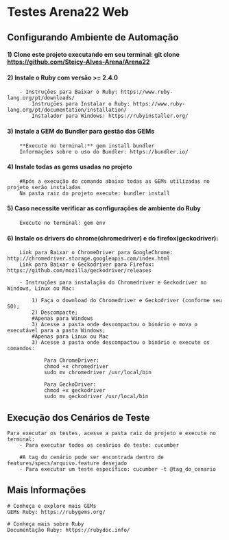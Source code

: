 # Testes Arena22 Web


## Configurando Ambiente de Automação


#### 1) Clone este projeto executando em seu terminal: git clone https://github.com/Steicy-Alves-Arena/Arena22

#### 2) Instale o Ruby com versão >= 2.4.0
```shell script
    - Instruções para Baixar o Ruby: https://www.ruby-lang.org/pt/downloads/
        Instruções para Instalar o Ruby: https://www.ruby-lang.org/pt/documentation/installation/
        Instalador para Windows: https://rubyinstaller.org/
```

#### 3) Instale a GEM do Bundler para gestão das GEMs
```shell script
    **Execute no terminal:** gem install bundler
    Informações sobre o uso do Bundler: https://bundler.io/
```

#### 4) Instale todas as gems usadas no projeto
```shell script
    #Após a execução do comando abaixo todas as GEMs utilizadas no projeto serão instaladas 
    Na pasta raiz do projeto execute: bundler install
```

#### 5) Caso necessite verificar as configurações de ambiente do Ruby
```shell script
    Execute no terminal: gem env
```

#### 6) Instale os drivers do chrome(chromedriver) e do firefox(geckodriver):
```shell script
    Link para Baixar o ChromeDriver para GoogleChrome: http://chromedriver.storage.googleapis.com/index.html
    Link para Baixar o Geckodriver para Firefox: https://github.com/mozilla/geckodriver/releases

    - Instruções para instalação do Chromedriver e Geckodriver no Windows, Linux ou Mac: ​​
    ​
        1) Faça o download do Chromedriver e Geckodriver (conforme seu SO);
        2) Descompacte;
        #Apenas para Windows
        3) Acesse a pasta onde descompactou o binário e mova o executável para a pasta Windows;
        #Apenas para Linux ou Mac
        3) Acesse a pasta onde descompactou o binário e execute os comandos:

            Para ChromeDriver:
            chmod +x chromedriver​
            sudo mv chromedriver /usr/local/bin

            Para GeckoDriver:
            chmod +x geckodriver
            sudo mv geckodriver /usr/local/bin
```


## Execução dos Cenários de Teste

```shell script
Para executar os testes, acesse a pasta raiz do projeto e execute no terminal:
    - Para executar todos os cenários de teste: cucumber

    #A tag do cenário pode ser encontrada dentro de features/specs/arquivo.feature desejado
    - Para executar um teste específico: cucumber -t @tag_do_cenario
```


## Mais Informações

```shell script
# Conheça e explore mais GEMs
GEMs Ruby: https://rubygems.org/

# Conheça mais sobre Ruby
Documentação Ruby: https://rubydoc.info/
```
